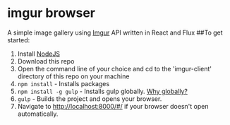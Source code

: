 # imgur browser
A simple image gallery using [Imgur](http://imgur.com/) API written in React and Flux
##To get started:  
1. Install [NodeJS](http://www.nodejs.org)  
2. Download this repo 
3. Open the command line of your choice and cd to the 'imgur-client' directory of this repo on your machine  
4. `npm install` - Installs packages
5. `npm install -g gulp` - Installs gulp globally. [Why globally?](http://stackoverflow.com/questions/22115400/why-do-we-need-to-install-gulp-globally-and-locally)
5. `gulp` - Builds the project and opens your browser. 
6. Navigate to [http://localhost:8000/#/](http://localhost:8000/#/) if your browser doesn't open automatically.
